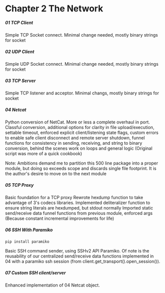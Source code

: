 # Chapter 2 The Network

##### 01 TCP Client
Simple TCP Socket connect. Minimal change needed, mostly binary strings for socket

##### 02 UDP Client
Simple UDP Socket connect. Minimal change needed, mostly binary strings for socket

##### 03 TCP Server
Simple TCP listener and acceptor. Minimal changs, mostly binary strings for socket

##### 04 Netcat
Python conversion of NetCat. More or less a complete overhaul in port. Classful conversion, 
additional options for clarity in file upload/execution, settable timeout, enforced explicit 
client/listening state flags, custom errors to enable safe client disconnect and remote server 
shutdown, funnel functions for consistency in sending, receiving, and string to binary conversion, 
behind the scenes work on loops and general logic (Original script was more of a quick cookbook)

Note: Ambitions demand me to partition this 500 line package into a proper module, but doing so 
exceeds scope and discards single file footprint. It is the author's desire to move on to the next 
module 

##### 05 TCP Proxy
Basic foundation for a TCP proxy
Rewrote hexdump function to take advantage of 3's codecs libraries.
Implemented deliteralizer function to ensure string literals are hexdumped, but stdout normally 
Imported static send/receive data funnel functions from previous module, enforced args 
(Because constant incremental improvements for life) 

##### 06 SSH With Paramiko
```
pip install paramiko
```
Basic SSH command sender, using SSHv2 API Paramiko.
Of note is the reusability of our centralized send/receive data functions implemented in 04 with 
a paramiko ssh session (from client.get_transport().open_session()).

##### 07 Custom SSH client/server
Enhanced implementation of 04 Netcat object. 

